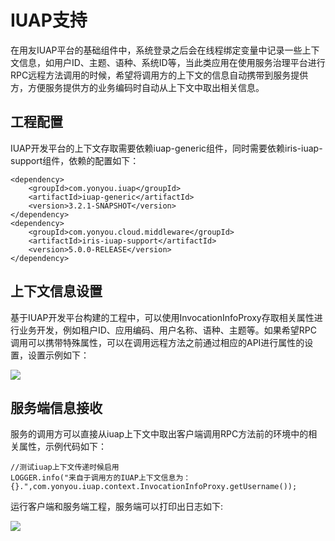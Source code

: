 # IUAP支持

在用友IUAP平台的基础组件中，系统登录之后会在线程绑定变量中记录一些上下文信息，如用户ID、主题、语种、系统ID等，当此类应用在使用服务治理平台进行RPC远程方法调用的时候，希望将调用方的上下文的信息自动携带到服务提供方，方便服务提供方的业务编码时自动从上下文中取出相关信息。

## 工程配置
IUAP开发平台的上下文存取需要依赖iuap-generic组件，同时需要依赖iris-iuap-support组件，依赖的配置如下：

	<dependency>
		<groupId>com.yonyou.iuap</groupId>
		<artifactId>iuap-generic</artifactId>
		<version>3.2.1-SNAPSHOT</version>
	</dependency>
	<dependency>
		<groupId>com.yonyou.cloud.middleware</groupId>
		<artifactId>iris-iuap-support</artifactId>
		<version>5.0.0-RELEASE</version>
	</dependency>

## 上下文信息设置

基于IUAP开发平台构建的工程中，可以使用InvocationInfoProxy存取相关属性进行业务开发，例如租户ID、应用编码、用户名称、语种、主题等。如果希望RPC调用可以携带特殊属性，可以在调用远程方法之前通过相应的API进行属性的设置，设置示例如下：

![](/image/setinvocation.png)

## 服务端信息接收

服务的调用方可以直接从iuap上下文中取出客户端调用RPC方法前的环境中的相关属性，示例代码如下：

	//测试iuap上下文传递时候启用
	LOGGER.info("来自于调用方的IUAP上下文信息为：{}.",com.yonyou.iuap.context.InvocationInfoProxy.getUsername());

运行客户端和服务端工程，服务端可以打印出日志如下:

![](/image/getinvocation.png) 